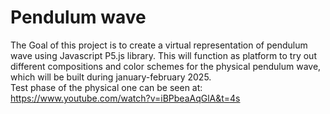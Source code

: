# Pendulum wave

The Goal of this project is to create a virtual representation of pendulum wave using Javascript P5.js library. This will function as platform to try out different compositions and color schemes for the physical pendulum wave, which will be built during january-february 2025.  
Test phase of the physical one can be seen at: https://www.youtube.com/watch?v=iBPbeaAqGlA&t=4s  

